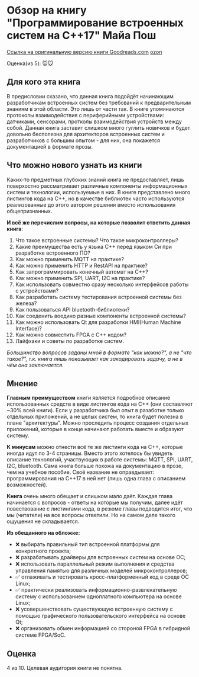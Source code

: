 # Обзор на книгу "Программирование встроенных систем на C++17" Майа Пош

[Ссылка на оригинальную версию книги Goodreads.com](https://www.goodreads.com/book/show/43845394-hands-on-embedded-programming-with-c-17?from_search=true&from_srp=true&qid=fVkg65UtaC&rank=1)
[ozon](https://www.ozon.ru/product/programmirovanie-vstroennyh-sistem-na-s-17-217051440/?asb=noBmOBkEliEqNjv2JiIZ8HQbN05RVQyMMqiQgR2gEdY%253D&asb2=0mXnPVUG919KFULYddfyEW-dnx-tPBN4l0wioFQd1rpE2JafcboEKL6SXTa5QE-s&keywords=%D0%BF%D1%80%D0%BE%D0%B3%D1%80%D0%B0%D0%BC%D0%BC%D0%B8%D1%80%D0%BE%D0%B2%D0%B0%D0%BD%D0%B8%D0%B5+%D0%B2%D1%81%D1%82%D1%80%D0%BE%D0%B5%D0%BD%D0%BD%D1%8B%D1%85+%D1%81%D0%B8%D1%81%D1%82%D0%B5%D0%BC&sh=bu_wy1X8tg)

Оценка(из 5): 🐭🐭

## Для кого эта книга

В предисловии сказано, что данная книга подойдёт начинающим разработчикам встроенных систем без требований к предварительным знаниям в этой области. Это лишь от части так.
В книге упомянаются протоколы взаимодействия с периферийными устройствами: датчиками, сенсорами, протколы взаимодействия устройств между собой. Данная книга заставит слишком много гуглить новичков и будет довольно бесполезна для архитекторов встроенных систем и разработчиков с большим опытом - для них, она покажется документацией в формате прозы.

## Что можно нового узнать из книги

Каких-то предметных глубоких знаний книга не предоставляет, лишь поверхостно рассматривает различные компоненты информационных систем и технологии, используемые в них. В книге представлено много листингов кода на C++, но в качестве библиотек часто используются реализованные до этого автором решения вместо использования общепризнанных.

__И всё же перечислим вопросы, на которые позволит ответить данная книга__:

1. Что такое встроенные системы? Что такое микроконтроллеры?
2. Какие преимущества есть у языка C++ перед языком Си при разработке встроенного ПО? 
3. Как можно применить MQTT на практике?
4. Как можно применить HTTP и RestAPI на практике?
5. Как запрограммировать конечный автомат на C++?
6. Как можно применить SPI, UART, I2C на практике?
7. Как использовать совместно сразу несколько интерфейсов работы с устройствами?
8. Как разработать систему тестирования встроенной системы без железа?
9. Как пользоваться API bluetooth-библиотеки?
10. Как соеденить воедино разные компоненты встроенной системы?
11. Как можно использовать Qt для разработки HMI(Human Machine Interface)?
12. Как можно совместить FPGA с C++ кодом?
13. Лайфхаки и советы по разработке систем.

_Большинство вопросов заданы мной в формате "как можно?", а не "что такое?", т.к. книга лишь показывает как закодировать задачу, а не в чём она заключается._

## Мнение

__Главным преимуществом__ книги является подробное описание использованных средств в виде листингов кода на C++ (они составляют ~30% всей книги). Если у разработчика был опыт в разаботке только отдельных приложений, а не целых систем, то книга будет полезна в плане "архитектуры". Можно проследить процесс создания отдельных приложений, которые в конце начинают работать вместе и образуют систему.

__К минусам__ можно отнести всё те же листинги кода на C++, которые иногда идут по 3-4 страницы. Вместо этого хотелось бы увидеть описание технологий, участвующих в работе системы: MQTT, SPI, UART, I2C, bluetooth. Сама книга больше похожа на документацию в прозе, чем на учебное пособие. Своё название не оправдывает: программирования на C++17 в ней нет (лишь одна глава с описанием возможностей).

__Книга__ очень много обещает и слишком мало даёт. Каждая глава начинается с вопросов - ответы на которые мы получим, далее идёт повествование с листингами кода, в резюме главы подводится итог, что мы (читатели) на все вопросы ответили. Но на самом деле такого ощущения не складывается.

__Из обещанного на обложке:__
- ❌ выбирать правильный тип встроенной платформы для конкретного проекта;
- ❌ разрабатывать драйверы для встроенных систем на основе ОС;
- ❌ использовать параллельный режим выполнения и средства управления
памятью для различных моделей микроконтроллеров;
- ✅ отлаживать и тестировать кросс-платформенный код в среде ОС Linux;
- ✅ практически реализовать информационно-развлекательную систему
с использованием одноплатного компьютера на основе Linux;
- ❌ усовершенствовать существующую встроенную систему с помощью
графического пользовательского интерфейса на основе Qt;
- ❌ организовать обмен информацией со стороной FPGA в гибридной системе
FPGA/SoC.

## Оценка

4 из 10.
Целевая аудитория книги не понятна.
